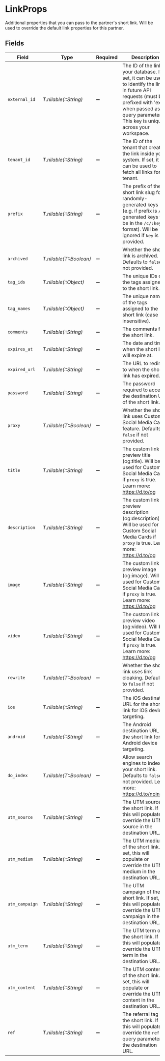 # LinkProps

Additional properties that you can pass to the partner's short link. Will be used to override the default link properties for this partner.


## Fields

| Field                                                                                                                                                                                                              | Type                                                                                                                                                                                                               | Required                                                                                                                                                                                                           | Description                                                                                                                                                                                                        | Example                                                                                                                                                                                                            |
| ------------------------------------------------------------------------------------------------------------------------------------------------------------------------------------------------------------------ | ------------------------------------------------------------------------------------------------------------------------------------------------------------------------------------------------------------------ | ------------------------------------------------------------------------------------------------------------------------------------------------------------------------------------------------------------------ | ------------------------------------------------------------------------------------------------------------------------------------------------------------------------------------------------------------------ | ------------------------------------------------------------------------------------------------------------------------------------------------------------------------------------------------------------------ |
| `external_id`                                                                                                                                                                                                      | *T.nilable(::String)*                                                                                                                                                                                              | :heavy_minus_sign:                                                                                                                                                                                                 | The ID of the link in your database. If set, it can be used to identify the link in future API requests (must be prefixed with 'ext_' when passed as a query parameter). This key is unique across your workspace. | 123456                                                                                                                                                                                                             |
| `tenant_id`                                                                                                                                                                                                        | *T.nilable(::String)*                                                                                                                                                                                              | :heavy_minus_sign:                                                                                                                                                                                                 | The ID of the tenant that created the link inside your system. If set, it can be used to fetch all links for a tenant.                                                                                             |                                                                                                                                                                                                                    |
| `prefix`                                                                                                                                                                                                           | *T.nilable(::String)*                                                                                                                                                                                              | :heavy_minus_sign:                                                                                                                                                                                                 | The prefix of the short link slug for randomly-generated keys (e.g. if prefix is `/c/`, generated keys will be in the `/c/:key` format). Will be ignored if `key` is provided.                                     |                                                                                                                                                                                                                    |
| `archived`                                                                                                                                                                                                         | *T.nilable(T::Boolean)*                                                                                                                                                                                            | :heavy_minus_sign:                                                                                                                                                                                                 | Whether the short link is archived. Defaults to `false` if not provided.                                                                                                                                           |                                                                                                                                                                                                                    |
| `tag_ids`                                                                                                                                                                                                          | *T.nilable(::Object)*                                                                                                                                                                                              | :heavy_minus_sign:                                                                                                                                                                                                 | The unique IDs of the tags assigned to the short link.                                                                                                                                                             | [<br/>"clux0rgak00011..."<br/>]                                                                                                                                                                                    |
| `tag_names`                                                                                                                                                                                                        | *T.nilable(::Object)*                                                                                                                                                                                              | :heavy_minus_sign:                                                                                                                                                                                                 | The unique name of the tags assigned to the short link (case insensitive).                                                                                                                                         |                                                                                                                                                                                                                    |
| `comments`                                                                                                                                                                                                         | *T.nilable(::String)*                                                                                                                                                                                              | :heavy_minus_sign:                                                                                                                                                                                                 | The comments for the short link.                                                                                                                                                                                   |                                                                                                                                                                                                                    |
| `expires_at`                                                                                                                                                                                                       | *T.nilable(::String)*                                                                                                                                                                                              | :heavy_minus_sign:                                                                                                                                                                                                 | The date and time when the short link will expire at.                                                                                                                                                              |                                                                                                                                                                                                                    |
| `expired_url`                                                                                                                                                                                                      | *T.nilable(::String)*                                                                                                                                                                                              | :heavy_minus_sign:                                                                                                                                                                                                 | The URL to redirect to when the short link has expired.                                                                                                                                                            |                                                                                                                                                                                                                    |
| `password`                                                                                                                                                                                                         | *T.nilable(::String)*                                                                                                                                                                                              | :heavy_minus_sign:                                                                                                                                                                                                 | The password required to access the destination URL of the short link.                                                                                                                                             |                                                                                                                                                                                                                    |
| `proxy`                                                                                                                                                                                                            | *T.nilable(T::Boolean)*                                                                                                                                                                                            | :heavy_minus_sign:                                                                                                                                                                                                 | Whether the short link uses Custom Social Media Cards feature. Defaults to `false` if not provided.                                                                                                                |                                                                                                                                                                                                                    |
| `title`                                                                                                                                                                                                            | *T.nilable(::String)*                                                                                                                                                                                              | :heavy_minus_sign:                                                                                                                                                                                                 | The custom link preview title (og:title). Will be used for Custom Social Media Cards if `proxy` is true. Learn more: https://d.to/og                                                                               |                                                                                                                                                                                                                    |
| `description`                                                                                                                                                                                                      | *T.nilable(::String)*                                                                                                                                                                                              | :heavy_minus_sign:                                                                                                                                                                                                 | The custom link preview description (og:description). Will be used for Custom Social Media Cards if `proxy` is true. Learn more: https://d.to/og                                                                   |                                                                                                                                                                                                                    |
| `image`                                                                                                                                                                                                            | *T.nilable(::String)*                                                                                                                                                                                              | :heavy_minus_sign:                                                                                                                                                                                                 | The custom link preview image (og:image). Will be used for Custom Social Media Cards if `proxy` is true. Learn more: https://d.to/og                                                                               |                                                                                                                                                                                                                    |
| `video`                                                                                                                                                                                                            | *T.nilable(::String)*                                                                                                                                                                                              | :heavy_minus_sign:                                                                                                                                                                                                 | The custom link preview video (og:video). Will be used for Custom Social Media Cards if `proxy` is true. Learn more: https://d.to/og                                                                               |                                                                                                                                                                                                                    |
| `rewrite`                                                                                                                                                                                                          | *T.nilable(T::Boolean)*                                                                                                                                                                                            | :heavy_minus_sign:                                                                                                                                                                                                 | Whether the short link uses link cloaking. Defaults to `false` if not provided.                                                                                                                                    |                                                                                                                                                                                                                    |
| `ios`                                                                                                                                                                                                              | *T.nilable(::String)*                                                                                                                                                                                              | :heavy_minus_sign:                                                                                                                                                                                                 | The iOS destination URL for the short link for iOS device targeting.                                                                                                                                               |                                                                                                                                                                                                                    |
| `android`                                                                                                                                                                                                          | *T.nilable(::String)*                                                                                                                                                                                              | :heavy_minus_sign:                                                                                                                                                                                                 | The Android destination URL for the short link for Android device targeting.                                                                                                                                       |                                                                                                                                                                                                                    |
| `do_index`                                                                                                                                                                                                         | *T.nilable(T::Boolean)*                                                                                                                                                                                            | :heavy_minus_sign:                                                                                                                                                                                                 | Allow search engines to index your short link. Defaults to `false` if not provided. Learn more: https://d.to/noindex                                                                                               |                                                                                                                                                                                                                    |
| `utm_source`                                                                                                                                                                                                       | *T.nilable(::String)*                                                                                                                                                                                              | :heavy_minus_sign:                                                                                                                                                                                                 | The UTM source of the short link. If set, this will populate or override the UTM source in the destination URL.                                                                                                    |                                                                                                                                                                                                                    |
| `utm_medium`                                                                                                                                                                                                       | *T.nilable(::String)*                                                                                                                                                                                              | :heavy_minus_sign:                                                                                                                                                                                                 | The UTM medium of the short link. If set, this will populate or override the UTM medium in the destination URL.                                                                                                    |                                                                                                                                                                                                                    |
| `utm_campaign`                                                                                                                                                                                                     | *T.nilable(::String)*                                                                                                                                                                                              | :heavy_minus_sign:                                                                                                                                                                                                 | The UTM campaign of the short link. If set, this will populate or override the UTM campaign in the destination URL.                                                                                                |                                                                                                                                                                                                                    |
| `utm_term`                                                                                                                                                                                                         | *T.nilable(::String)*                                                                                                                                                                                              | :heavy_minus_sign:                                                                                                                                                                                                 | The UTM term of the short link. If set, this will populate or override the UTM term in the destination URL.                                                                                                        |                                                                                                                                                                                                                    |
| `utm_content`                                                                                                                                                                                                      | *T.nilable(::String)*                                                                                                                                                                                              | :heavy_minus_sign:                                                                                                                                                                                                 | The UTM content of the short link. If set, this will populate or override the UTM content in the destination URL.                                                                                                  |                                                                                                                                                                                                                    |
| `ref`                                                                                                                                                                                                              | *T.nilable(::String)*                                                                                                                                                                                              | :heavy_minus_sign:                                                                                                                                                                                                 | The referral tag of the short link. If set, this will populate or override the `ref` query parameter in the destination URL.                                                                                       |                                                                                                                                                                                                                    |